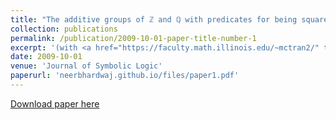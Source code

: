 ```yaml
---
title: "The additive groups of ℤ and ℚ with predicates for being square-free"
collection: publications
permalink: /publication/2009-10-01-paper-title-number-1
excerpt: '(with <a href="https://faculty.math.illinois.edu/~mctran2/" target="_blank"> Minh Chieu Tran</a>). View one of our structures in the <a href="http://forkinganddividing.com/#_02_54" target="blank"> model theory universe</a>.'
date: 2009-10-01
venue: 'Journal of Symbolic Logic'
paperurl: 'neerbhardwaj.github.io/files/paper1.pdf'
---
```





[Download paper here](neerbhardwaj.github.io/files/paper1.pdf)
